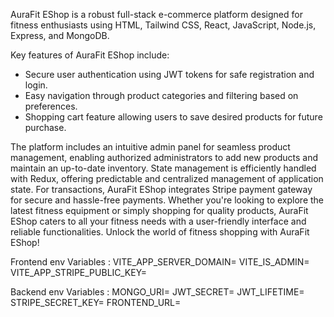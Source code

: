 AuraFit EShop is a robust full-stack e-commerce platform designed for fitness enthusiasts using HTML, Tailwind CSS, React, JavaScript, Node.js, Express, and MongoDB.

Key features of AuraFit EShop include:
- Secure user authentication using JWT tokens for safe registration and login.
- Easy navigation through product categories and filtering based on preferences.
- Shopping cart feature allowing users to save desired products for future purchase.

The platform includes an intuitive admin panel for seamless product management, enabling authorized administrators to add new products and maintain an up-to-date inventory.
State management is efficiently handled with Redux, offering predictable and centralized management of application state.
For transactions, AuraFit EShop integrates Stripe payment gateway for secure and hassle-free payments.
Whether you're looking to explore the latest fitness equipment or simply shopping for quality products, AuraFit EShop caters to all your fitness needs with a user-friendly interface and reliable functionalities. Unlock the world of fitness shopping with AuraFit EShop!



Frontend env Variables :
VITE_APP_SERVER_DOMAIN=
VITE_IS_ADMIN=
VITE_APP_STRIPE_PUBLIC_KEY=

Backend env Variables :
MONGO_URI=
JWT_SECRET=
JWT_LIFETIME=
STRIPE_SECRET_KEY=
FRONTEND_URL=



